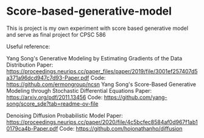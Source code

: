 # Score-based-generative-model
This is project is my own experiment with score based generative model and serve as final project for CPSC 586

Useful reference:

Yang Song's Generative Modeling by Estimating Gradients of the Data Distribution
Paper: https://proceedings.neurips.cc/paper_files/paper/2019/file/3001ef257407d5a371a96dcd947c7d93-Paper.pdf
Code: https://github.com/ermongroup/ncsn
Yang Song's Score-Based Generative Modeling through Stochastic Differential Equations
Paper: https://arxiv.org/pdf/2011.13456
Code: https://github.com/yang-song/score_sde?tab=readme-ov-file

Denoising Diffusion Probabilistic Model
Paper: https://proceedings.neurips.cc/paper/2020/file/4c5bcfec8584af0d967f1ab10179ca4b-Paper.pdf
Code: https://github.com/hojonathanho/diffusion